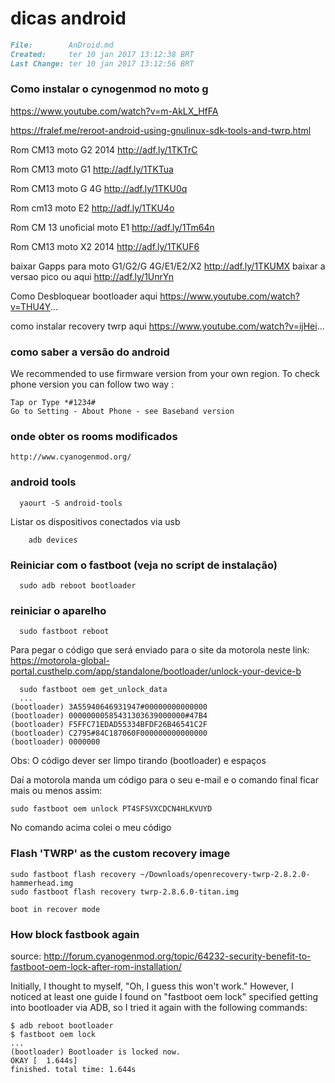 # dicas android

``` markdown
File:		 AnDroid.md
Created:	 ter 10 jan 2017 13:12:38 BRT
Last Change: ter 10 jan 2017 13:12:56 BRT
```

### Como instalar o cynogenmod no moto g
https://www.youtube.com/watch?v=m-AkLX_HfFA

https://fralef.me/reroot-android-using-gnulinux-sdk-tools-and-twrp.html

Rom CM13 moto G2 2014 http://adf.ly/1TKTrC

Rom CM13 moto G1 http://adf.ly/1TKTua

Rom CM13 moto G 4G http://adf.ly/1TKU0q

Rom cm13 moto E2 http://adf.ly/1TKU4o

Rom CM 13 unoficial moto E1 http://adf.ly/1Tm64n

Rom CM13 moto X2 2014 http://adf.ly/1TKUF6

baixar Gapps para moto G1/G2/G 4G/E1/E2/X2 http://adf.ly/1TKUMX baixar a versao pico ou aqui http://adf.ly/1UnrYn

Como Desbloquear bootloader aqui https://www.youtube.com/watch?v=THU4Y...

como instalar recovery twrp aqui https://www.youtube.com/watch?v=ijHei...


### como saber a versão do android

We recommended to use firmware version from your own region.
To check phone version you can follow two way :

    Tap or Type *#1234#
    Go to Setting - About Phone - see Baseband version

### onde obter os rooms modificados

	http://www.cyanogenmod.org/

### android tools
      yaourt -S android-tools

Listar os dispositivos conectados via usb

        adb devices

### Reiniciar com o fastboot (veja no script de instalação)

      sudo adb reboot bootloader

### reiniciar o aparelho

      sudo fastboot reboot

Para pegar o código que será enviado para o site da motorola
neste link: https://motorola-global-portal.custhelp.com/app/standalone/bootloader/unlock-your-device-b

      sudo fastboot oem get_unlock_data
      ...
    (bootloader) 3A55940646931947#00000000000000
    (bootloader) 00000000585431303639000000#47B4
    (bootloader) F5FFC71EDAD55334BFDF26B46541C2F
    (bootloader) C2795#84C187060F000000000000000
    (bootloader) 0000000

Obs: O código dever ser limpo tirando (bootloader)  e espaços

Daí a motorola manda um código para o seu e-mail
e o comando final ficar mais ou menos assim:

    sudo fastboot oem unlock PT4SFSVXCDCN4HLKVUYD

No comando acima colei o meu código

### Flash 'TWRP' as the custom recovery image

    sudo fastboot flash recovery ~/Downloads/openrecovery-twrp-2.8.2.0-hammerhead.img
    sudo fastboot flash recovery twrp-2.8.6.0-titan.img

    boot in recover mode


### How block fastbook again

source: http://forum.cyanogenmod.org/topic/64232-security-benefit-to-fastboot-oem-lock-after-rom-installation/

Initially, I thought to myself, "Oh, I guess this won't work." However, I
noticed at least one guide I found on "fastboot oem lock" specified getting
into bootloader via ADB, so I tried it again with the following commands:

    $ adb reboot bootloader
    $ fastboot oem lock
    ...
    (bootloader) Bootloader is locked now.
    OKAY [  1.644s]
    finished. total time: 1.644s
